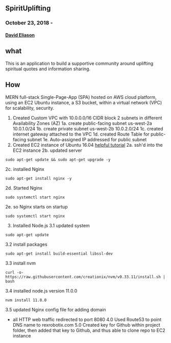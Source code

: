 ## SpiritUplifting
### October 23, 2018 -
#### [David Eliason](http://www.davethemaker.com)

## what
This is an application to build a supportive community around uplifting spiritual quotes and information sharing.

## How
MERN full-stack Single-Page-App (SPA) hosted on AWS cloud platform, using an EC2 Ubuntu instance, a S3 bucket, within a virtual network (VPC) for scalability, security.

1. Created Custom VPC with 10.0.0.0/16 CIDR block 2 subnets in different Availability Zones (AZ)
  1a. create public-facing subnet us-west-2a 10.0.1.0/24
  1b. create private subnet us-west-2b 10.0.2.0/24
  1c. created internet gateway attached to the VPC
  1d. created Route Table for public-facing subnet
  1e. Auto-assigned IP addressed for public subnet
2. Created EC2 instance of Ubuntu 16.04
  [helpful tutorial](https://medium.com/@Keithweaver_/setting-up-mern-stack-on-aws-ec2-6dc599be4737)
  2a. ssh'd into the EC2 instance
  2b. updated server
  ```
  sudo apt-get update && sudo apt-get upgrade -y
  ```
  2c. installed Nginx
  ```
  sudo apt-get install nginx -y
  ```
  2d. Started Nginx
  ```
  sudo systemctl start nginx
  ```
  2e. so Nginx starts on startup
  ```
  sudo systemctl start nginx
  ```
3. Installed Node.js
  3.1 updated system
  ```
  sudo apt-get update
  ```
  3.2 install packages
  ```
  sudo apt-get install build-essential libssl-dev
  ```
  3.3 install nvm
  ```
  curl -o- https://raw.githubusercontent.com/creationix/nvm/v0.33.11/install.sh | bash
  ```
  3.4 installed node.js version 11.0.0
  ```
  nvm install 11.0.0
  ```
  3.5 updated Nginx config file for adding domain
  - all HTTP web traffic redirected to port 8080
4.0 Used Route53 to point DNS name to rexrobotix.com
5.0 Created key for Github within project folder, then added that key to Github, and thus able to clone repo to EC2 instance







